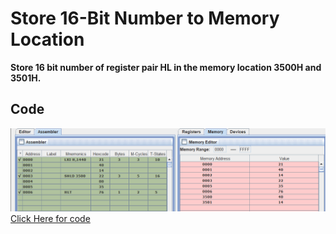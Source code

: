 # Store 16-Bit Number to Memory Location

**Store 16 bit number of register pair HL in the memory location 3500H and 3501H.**

## Code
![addition of two 8-bit numbers](storeSixteenBit.png)
[Click Here for code ](storeSixteenBit.asm)